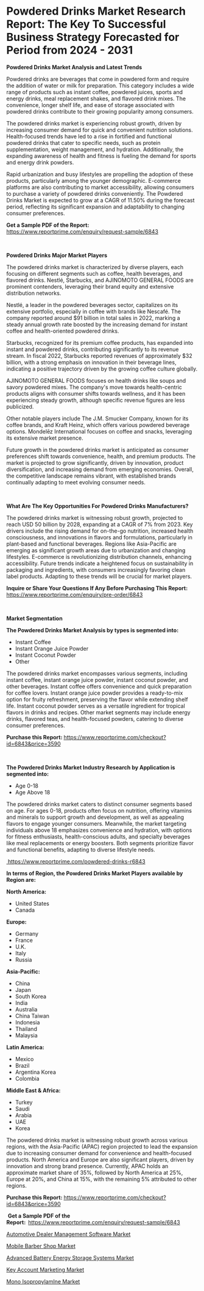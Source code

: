 <p><h1>Powdered Drinks Market Research Report: The Key To Successful Business Strategy Forecasted for Period from 2024 - 2031</h1></p><p><strong>Powdered Drinks Market Analysis and Latest Trends</strong></p>
<p><p>Powdered drinks are beverages that come in powdered form and require the addition of water or milk for preparation. This category includes a wide range of products such as instant coffee, powdered juices, sports and energy drinks, meal replacement shakes, and flavored drink mixes. The convenience, longer shelf life, and ease of storage associated with powdered drinks contribute to their growing popularity among consumers.</p><p>The powdered drinks market is experiencing robust growth, driven by increasing consumer demand for quick and convenient nutrition solutions. Health-focused trends have led to a rise in fortified and functional powdered drinks that cater to specific needs, such as protein supplementation, weight management, and hydration. Additionally, the expanding awareness of health and fitness is fueling the demand for sports and energy drink powders.</p><p>Rapid urbanization and busy lifestyles are propelling the adoption of these products, particularly among the younger demographic. E-commerce platforms are also contributing to market accessibility, allowing consumers to purchase a variety of powdered drinks conveniently. The Powdered Drinks Market is expected to grow at a CAGR of 11.50% during the forecast period, reflecting its significant expansion and adaptability to changing consumer preferences.</p></p>
<p><strong>Get a Sample PDF of the Report:&nbsp;</strong> <a href="https://www.reportprime.com/enquiry/request-sample/6843">https://www.reportprime.com/enquiry/request-sample/6843</a></p>
<p>&nbsp;</p>
<p><strong>Powdered Drinks Major Market Players</strong></p>
<p><p>The powdered drinks market is characterized by diverse players, each focusing on different segments such as coffee, health beverages, and flavored drinks. Nestlé, Starbucks, and AJINOMOTO GENERAL FOODS are prominent contenders, leveraging their brand equity and extensive distribution networks.</p><p>Nestlé, a leader in the powdered beverages sector, capitalizes on its extensive portfolio, especially in coffee with brands like Nescafé. The company reported around $91 billion in total sales in 2022, marking a steady annual growth rate boosted by the increasing demand for instant coffee and health-oriented powdered drinks.</p><p>Starbucks, recognized for its premium coffee products, has expanded into instant and powdered drinks, contributing significantly to its revenue stream. In fiscal 2022, Starbucks reported revenues of approximately $32 billion, with a strong emphasis on innovation in their beverage lines, indicating a positive trajectory driven by the growing coffee culture globally.</p><p>AJINOMOTO GENERAL FOODS focuses on health drinks like soups and savory powdered mixes. The company's move towards health-centric products aligns with consumer shifts towards wellness, and it has been experiencing steady growth, although specific revenue figures are less publicized.</p><p>Other notable players include The J.M. Smucker Company, known for its coffee brands, and Kraft Heinz, which offers various powdered beverage options. Mondelēz International focuses on coffee and snacks, leveraging its extensive market presence.</p><p>Future growth in the powdered drinks market is anticipated as consumer preferences shift towards convenience, health, and premium products. The market is projected to grow significantly, driven by innovation, product diversification, and increasing demand from emerging economies. Overall, the competitive landscape remains vibrant, with established brands continually adapting to meet evolving consumer needs.</p></p>
<p>&nbsp;</p>
<p><strong>What Are The Key Opportunities For Powdered Drinks Manufacturers?</strong></p>
<p><p>The powdered drinks market is witnessing robust growth, projected to reach USD 50 billion by 2028, expanding at a CAGR of 7% from 2023. Key drivers include the rising demand for on-the-go nutrition, increased health consciousness, and innovations in flavors and formulations, particularly in plant-based and functional beverages. Regions like Asia-Pacific are emerging as significant growth areas due to urbanization and changing lifestyles. E-commerce is revolutionizing distribution channels, enhancing accessibility. Future trends indicate a heightened focus on sustainability in packaging and ingredients, with consumers increasingly favoring clean label products. Adapting to these trends will be crucial for market players.</p></p>
<p><strong>Inquire or Share Your Questions If Any Before Purchasing This Report:</strong> <a href="https://www.reportprime.com/enquiry/pre-order/6843">https://www.reportprime.com/enquiry/pre-order/6843</a></p>
<p>&nbsp;</p>
<p><strong>Market Segmentation</strong></p>
<p><strong>The Powdered Drinks Market Analysis by types is segmented into:</strong></p>
<p><ul><li>Instant Coffee</li><li>Instant Orange Juice Powder</li><li>Instant Coconut Powder</li><li>Other</li></ul></p>
<p><p>The powdered drinks market encompasses various segments, including instant coffee, instant orange juice powder, instant coconut powder, and other beverages. Instant coffee offers convenience and quick preparation for coffee lovers. Instant orange juice powder provides a ready-to-mix option for fruity refreshment, preserving the flavor while extending shelf life. Instant coconut powder serves as a versatile ingredient for tropical flavors in drinks and recipes. Other market segments may include energy drinks, flavored teas, and health-focused powders, catering to diverse consumer preferences.</p></p>
<p><strong>Purchase this Report:&nbsp;</strong><a href="https://www.reportprime.com/checkout?id=6843&price=3590">https://www.reportprime.com/checkout?id=6843&price=3590</a></p>
<p>&nbsp;</p>
<p><strong>The Powdered Drinks Market Industry Research by Application is segmented into:</strong></p>
<p><ul><li>Age 0-18</li><li>Age Above 18</li></ul></p>
<p><p>The powdered drinks market caters to distinct consumer segments based on age. For ages 0-18, products often focus on nutrition, offering vitamins and minerals to support growth and development, as well as appealing flavors to engage younger consumers. Meanwhile, the market targeting individuals above 18 emphasizes convenience and hydration, with options for fitness enthusiasts, health-conscious adults, and specialty beverages like meal replacements or energy boosters. Both segments prioritize flavor and functional benefits, adapting to diverse lifestyle needs.</p></p>
<p><a href="https://www.reportprime.com/powdered-drinks-r6843">&nbsp;https://www.reportprime.com/powdered-drinks-r6843</a></p>
<p><strong>In terms of Region, the Powdered Drinks Market Players available by Region are:</strong></p>
<p>
    <p> <strong> North America: </strong>
        <ul>
            <li>United States</li>
            <li>Canada</li>
        </ul>
        </p> 
    <p> <strong> Europe: </strong>
        <ul>
            <li>Germany</li>
            <li>France</li>
            <li>U.K.</li>
            <li>Italy</li>
            <li>Russia</li>
        </ul>
        </p> 
    <p> <strong> Asia-Pacific: </strong>
        <ul>
            <li>China</li>
            <li>Japan</li>
            <li>South Korea</li>
            <li>India</li>
            <li>Australia</li>
            <li>China Taiwan</li>
            <li>Indonesia</li>
            <li>Thailand</li>
            <li>Malaysia</li>
        </ul>
        </p> 
    <p> <strong> Latin America: </strong>
        <ul>
            <li>Mexico</li>
            <li>Brazil</li>
            <li>Argentina Korea</li>
            <li>Colombia</li>
        </ul>
        </p> 
    <p> <strong> Middle East & Africa: </strong>
        <ul>
            <li>Turkey</li>
            <li>Saudi</li>
            <li>Arabia</li>
            <li>UAE</li>
            <li>Korea</li>
        </ul>
    </p>
    </p>
<p><p>The powdered drinks market is witnessing robust growth across various regions, with the Asia-Pacific (APAC) region projected to lead the expansion due to increasing consumer demand for convenience and health-focused products. North America and Europe are also significant players, driven by innovation and strong brand presence. Currently, APAC holds an approximate market share of 35%, followed by North America at 25%, Europe at 20%, and China at 15%, with the remaining 5% attributed to other regions.</p></p>
<p><strong>Purchase this Report: </strong><a href="https://www.reportprime.com/checkout?id=6843&price=3590">https://www.reportprime.com/checkout?id=6843&price=3590</a></p>
<p>&nbsp;<strong>Get a Sample PDF of the Report:&nbsp;&nbsp;</strong><a href="https://www.reportprime.com/enquiry/request-sample/6843">https://www.reportprime.com/enquiry/request-sample/6843</a></p>
<p><strong></strong></p>
<p><p><a href="https://issuu.com/reportprime-2/docs/automotive-dealer-management-softwa_b2470e0d664ae6">Automotive Dealer Management Software Market</a></p><p><a href="https://medium.com/@swilliamn8765/unlocking-growth-potential-market-strategic-analysis-of-mobile-barber-shop-market-forecasted-for-c22670d06ab6">Mobile Barber Shop Market</a></p><p><a href="https://www.linkedin.com/pulse/advanced-battery-energy-storage-systems-market-global-jtdhc?trackingId=D2YmI9fBRVuHyxm9V4AIIw%3D%3D">Advanced Battery Energy Storage Systems Market</a></p><p><a href="https://medium.com/@swilliamn8765/global-key-account-marketing-market-size-is-expected-to-experience-a-cagr-of-5-through-2024-2031-4eebe5e6bd83">Key Account Marketing Market</a></p><p><a href="https://www.linkedin.com/pulse/exploring-mono-isopropylamine-market-dynamics-revenue-analysis-3fk1e?trackingId=2McokEw3TaK0pLeQyfnEiQ%3D%3D">Mono IsopropylamIne Market</a></p></p>